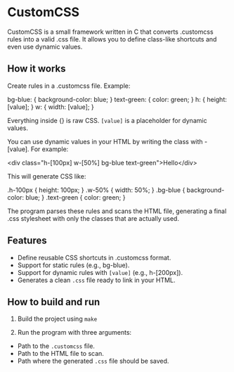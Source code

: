 # CustomCSS

CustomCSS is a small framework written in C that converts .customcss rules into a valid .css file. It allows you to define class-like shortcuts and even use dynamic values.

## How it works

Create rules in a .customcss file. Example:

bg-blue: { background-color: blue; }
text-green: { color: green; }
h: { height: [value]; }
w: { width: [value]; }

Everything inside {} is raw CSS. `[value]` is a placeholder for dynamic values.

You can use dynamic values in your HTML by writing the class with -[value]. For example:

&lt;div class="h-[100px] w-[50%] bg-blue text-green">Hello&lt;/div>

This will generate CSS like:

.h-100px { height: 100px; }
.w-50\% { width: 50%; }
.bg-blue { background-color: blue; }
.text-green { color: green; }

The program parses these rules and scans the HTML file, generating a final .css stylesheet with only the classes that are actually used.

## Features

- Define reusable CSS shortcuts in .customcss format.
- Support for static rules (e.g., bg-blue).
- Support for dynamic rules with `[value]` (e.g., h-[200px]).
- Generates a clean `.css` file ready to link in your HTML.

## How to build and run

1. Build the project using `make`

2. Run the program with three arguments:

- Path to the `.customcss` file.
- Path to the HTML file to scan.
- Path where the generated `.css` file should be saved.